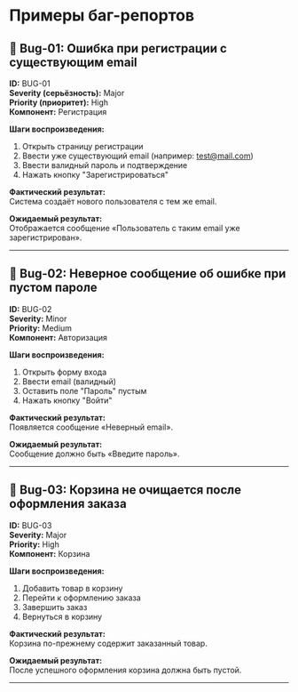# Примеры баг-репортов

## 🐞 Bug-01: Ошибка при регистрации с существующим email
**ID:** BUG-01  
**Severity (серьёзность):** Major  
**Priority (приоритет):** High  
**Компонент:** Регистрация  

**Шаги воспроизведения:**
1. Открыть страницу регистрации
2. Ввести уже существующий email (например: test@mail.com)
3. Ввести валидный пароль и подтверждение
4. Нажать кнопку "Зарегистрироваться"

**Фактический результат:**  
Система создаёт нового пользователя с тем же email.  

**Ожидаемый результат:**  
Отображается сообщение «Пользователь с таким email уже зарегистрирован».  

---

## 🐞 Bug-02: Неверное сообщение об ошибке при пустом пароле
**ID:** BUG-02  
**Severity:** Minor  
**Priority:** Medium  
**Компонент:** Авторизация  

**Шаги воспроизведения:**
1. Открыть форму входа
2. Ввести email (валидный)
3. Оставить поле "Пароль" пустым
4. Нажать кнопку "Войти"

**Фактический результат:**  
Появляется сообщение «Неверный email».  

**Ожидаемый результат:**  
Сообщение должно быть «Введите пароль».  

---

## 🐞 Bug-03: Корзина не очищается после оформления заказа
**ID:** BUG-03  
**Severity:** Major  
**Priority:** High  
**Компонент:** Корзина  

**Шаги воспроизведения:**
1. Добавить товар в корзину
2. Перейти к оформлению заказа
3. Завершить заказ
4. Вернуться в корзину

**Фактический результат:**  
Корзина по-прежнему содержит заказанный товар.  

**Ожидаемый результат:**  
После успешного оформления корзина должна быть пустой.  

---

